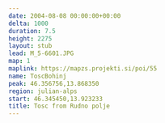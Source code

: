 ```yaml
---
date: 2004-08-08 00:00:00+00:00
delta: 1000
duration: 7.5
height: 2275
layout: stub
lead: M_5-6601.JPG
map: 1
maplink: https://mapzs.projekti.si/poi/55
name: ToscBohinj
peak: 46.356756,13.868350
region: julian-alps
start: 46.345450,13.923233
title: Tosc from Rudno polje
---
```

